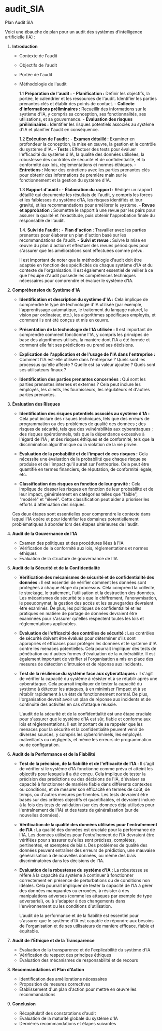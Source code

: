 # audit_SIA
Plan Audit SIA


Voici une ébauche de plan pour un audit des systèmes d'intelligence artificielle (IA) :

1. **Introduction**
    - Contexte de l'audit
    - Objectifs de l'audit
    - Portée de l'audit
    - Méthodologie de l'audit

         1.1 **Préparation de l'audit :** 
              - **Planification :** Définir les objectifs, la portée, le calendrier et les ressources de l'audit. Identifier les parties prenantes clés et établir des points de contact.
              - **Collecte d'informations préliminaires :** Recueillir des informations sur le système d'IA, y compris sa conception, ses fonctionnalités, ses utilisations, et sa gouvernance.
              - **Évaluation des risques préliminaires :** Identifier les risques potentiels associés au système d'IA et planifier l'audit en conséquence.

         1.2 **Exécution de l'audit :** 
              - **Examen détaillé :** Examiner en profondeur la conception, la mise en œuvre, la gestion et le contrôle du système d'IA.
              - **Tests :** Effectuer des tests pour évaluer l'efficacité du système d'IA, la qualité des données utilisées, la robustesse des contrôles de sécurité et de confidentialité, et la conformité aux lois, réglementations et normes éthiques.
              - **Entretiens :** Mener des entretiens avec les parties prenantes clés pour obtenir des informations de première main sur le fonctionnement et la gestion du système d'IA.

         1.3 **Rapport d'audit :** 
              - **Élaboration du rapport :** Rédiger un rapport détaillé qui documente les résultats de l'audit, y compris les forces et les faiblesses du système d'IA, les risques identifiés et leur gravité, et les recommandations pour améliorer le système.
              - **Revue et approbation :** Soumettre le rapport à une revue par les pairs pour assurer la qualité et l'exactitude, puis obtenir l'approbation finale du responsable de l'audit.

         1.4. **Suivi de l'audit :** 
              - **Plan d'action :** Travailler avec les parties prenantes pour élaborer un plan d'action basé sur les recommandations de l'audit.
              - **Suivi et revue :** Suivre la mise en œuvre du plan d'action et effectuer des revues périodiques pour s'assurer que les améliorations sont effectuées comme prévu.

         Il est important de noter que la méthodologie d'audit doit être adaptée en fonction des spécificités de chaque système d'IA et du contexte de l'organisation. Il est également essentiel de veiller à ce que l'équipe d'audit possède les compétences techniques nécessaires pour comprendre et évaluer le système d'IA.


2. **Compréhension du Système d'IA**

    - **Identification et description du système d'IA :** Cela implique de comprendre le type de technologie d'IA utilisée (par exemple, l'apprentissage automatique, le traitement du langage naturel, la vision par ordinateur, etc.), les algorithmes spécifiques employés, et comment ils ont été conçus et mis en œuvre. 

    - **Présentation de la technologie de l'IA utilisée :** Il est important de comprendre comment fonctionne l'IA, y compris les principes de base des algorithmes utilisés, la manière dont l'IA a été formée et comment elle fait ses prédictions ou prend ses décisions. 

    - **Explication de l'application et de l'usage de l'IA dans l'entreprise :** Comment l'IA est-elle utilisée dans l'entreprise ? Quels sont les processus qu'elle affecte ? Quelle est sa valeur ajoutée ? Quels sont ses utilisateurs finaux ?

    - **Identification des parties prenantes concernées :** Qui sont les parties prenantes internes et externes ? Cela peut inclure les employés, les clients, les fournisseurs, les régulateurs et d'autres parties prenantes.

3. **Évaluation des Risques**

    - **Identification des risques potentiels associés au système d'IA :** Cela peut inclure des risques techniques, tels que des erreurs de programmation ou des problèmes de qualité des données ; des risques de sécurité, tels que des vulnérabilités aux cyberattaques ; des risques opérationnels, tels que la dépendance excessive à l'égard de l'IA ; et des risques éthiques et de conformité, tels que la discrimination algorithmique ou la violation de la vie privée.

    - **Évaluation de la probabilité et de l'impact de ces risques :** Cela nécessite une évaluation de la probabilité que chaque risque se produise et de l'impact qu'il aurait sur l'entreprise. Cela peut être quantifié en termes financiers, de réputation, de conformité légale, etc.

    - **Classification des risques en fonction de leur gravité :** Cela implique de classer les risques en fonction de leur probabilité et de leur impact, généralement en catégories telles que "faible", "modéré" et "élevé". Cette classification peut aider à prioriser les efforts d'atténuation des risques.

     Ces deux étapes sont essentielles pour comprendre le contexte dans lequel l'IA opère et pour identifier les domaines potentiellement problématiques à aborder lors des étapes ultérieures de l'audit.

4. **Audit de la Gouvernance de l'IA**
    - Examen des politiques et des procédures liées à l'IA
    - Vérification de la conformité aux lois, réglementations et normes éthiques
    - Evaluation de la structure de gouvernance de l'IA

5. **Audit de la Sécurité et de la Confidentialité**

   - **Vérification des mécanismes de sécurité et de confidentialité des données :** Il est essentiel de vérifier comment les données sont protégées à chaque étape du processus. Cela comprend la collecte, le stockage, le traitement, l'utilisation et la destruction des données. Les mécanismes de sécurité tels que le chiffrement, l'anonymisation, le pseudonymat, la gestion des accès et les sauvegardes devraient être examinés. De plus, les politiques de confidentialité et les pratiques en matière de partage de données devraient être examinées pour s'assurer qu'elles respectent toutes les lois et réglementations applicables.

   - **Évaluation de l'efficacité des contrôles de sécurité :** Les contrôles de sécurité doivent être évalués pour déterminer s'ils sont appropriés et efficaces pour protéger les données et le système d'IA contre les menaces potentielles. Cela pourrait impliquer des tests de pénétration ou d'autres formes d'évaluation de la vulnérabilité. Il est également important de vérifier si l'organisation a mis en place des mesures de détection d'intrusion et de réponse aux incidents.

   - **Test de la résilience du système face aux cyberattaques :** Il s'agit de vérifier la capacité du système à résister et à se rétablir après une cyberattaque. Cela pourrait impliquer de tester la capacité du système à détecter les attaques, à en minimiser l'impact et à se rétablir rapidement à un état de fonctionnement normal. De plus, l'organisation devrait avoir un plan de réponse aux incidents et de continuité des activités en cas d'attaque réussie.

     L'audit de la sécurité et de la confidentialité est une étape cruciale pour s'assurer que le système d'IA est sûr, fiable et conforme aux lois et réglementations. Il est important de se rappeler que les menaces pour la sécurité et la confidentialité peuvent venir de diverses sources, y compris les cybercriminels, les employés malveillants ou négligents, et même les erreurs de programmation ou de configuration.



6. **Audit de la Performance et de la Fiabilité**

   - **Test de la précision, de la fiabilité et de l'efficacité de l'IA :** Il s'agit de vérifier si le système d'IA fonctionne comme prévu et atteint les objectifs pour lesquels il a été conçu. Cela implique de tester la précision des prédictions ou des décisions de l'IA, d'évaluer sa capacité à fonctionner de manière fiable dans différents contextes ou conditions, et de mesurer son efficacité en termes de coût, de temps, ou d'autres mesures pertinentes. Les tests devraient être basés sur des critères objectifs et quantifiables, et devraient inclure à la fois des tests de validation (sur des données déjà utilisées pour l'entraînement de l'IA) et des tests de généralisation (sur de nouvelles données).

   - **Vérification de la qualité des données utilisées pour l'entraînement de l'IA :** La qualité des données est cruciale pour la performance de l'IA. Les données utilisées pour l'entraînement de l'IA devraient être vérifiées pour s'assurer qu'elles sont précises, complètes, pertinentes, et exemptes de biais. Des problèmes de qualité des données peuvent entraîner des erreurs de prédiction, une mauvaise généralisation à de nouvelles données, ou même des biais discriminatoires dans les décisions de l'IA.

   - **Evaluation de la robustesse du système d'IA :** La robustesse se réfère à la capacité du système à continuer à fonctionner correctement en présence de perturbations ou de conditions non idéales. Cela pourrait impliquer de tester la capacité de l'IA à gérer des données manquantes ou erronées, à résister à des manipulations adverses (comme les attaques par exemple de type adversarial), ou à s'adapter à des changements dans l'environnement ou les conditions d'utilisation.

     L'audit de la performance et de la fiabilité est essentiel pour s'assurer que le système d'IA est capable de répondre aux besoins de l'organisation et de ses utilisateurs de manière efficace, fiable et équitable.

7. **Audit de l'Éthique et de la Transparence**
    - Évaluation de la transparence et de l'explicabilité du système d'IA
    - Vérification du respect des principes éthiques
    - Évaluation des mécanismes de responsabilité et de recours

8. **Recommandations et Plan d'Action**
    - Identification des améliorations nécessaires
    - Proposition de mesures correctives
    - Établissement d'un plan d'action pour mettre en œuvre les recommandations

9. **Conclusion**
    - Récapitulatif des constatations d'audit
    - Evaluation de la maturité globale du système d'IA
    - Dernières recommandations et étapes suivantes



